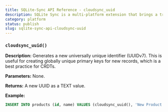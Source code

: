 ```yaml
---
title: SQLite-Sync API Reference - cloudsync_uuid
description: SQLite Sync is a multi-platform extension that brings a true local-first experience to your applications with minimal effort.
category: platform
status: publish
slug: sqlite-sync-api-cloudsync-uuid
---
```


### `cloudsync_uuid()`

**Description:** Generates a new universally unique identifier (UUIDv7). This is useful for creating globally unique primary keys for new records, which is a best practice for CRDTs.

**Parameters:** None.

**Returns:** A new UUID as a TEXT value.

**Example:**

```sql
INSERT INTO products (id, name) VALUES (cloudsync_uuid(), 'New Product');
```